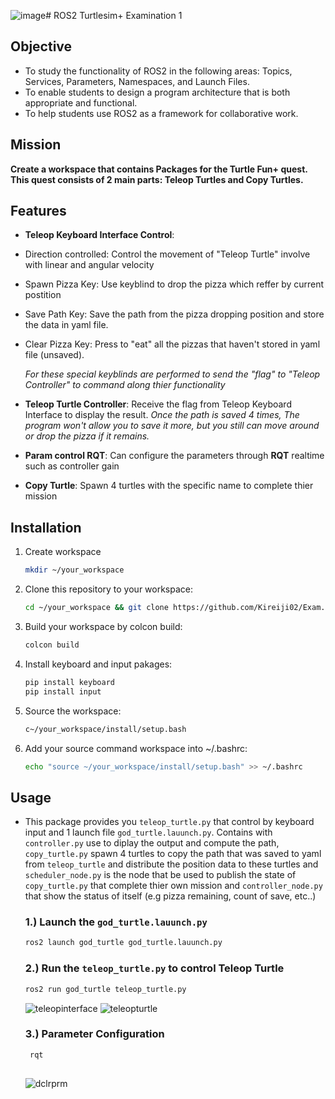 ![image](https://github.com/user-attachments/assets/0e39ddd2-c82c-4bea-a1a9-234da0adbe76)# ROS2 Turtlesim+ Examination 1

## **Objective**
- To study the functionality of ROS2 in the following areas: Topics, Services, Parameters, Namespaces, and Launch Files.
- To enable students to design a program architecture that is both appropriate and functional.
- To help students use ROS2 as a framework for collaborative work.

## **Mission**
**Create a workspace that contains Packages for the Turtle Fun+ quest. This quest consists of 2 main parts: Teleop Turtles and Copy Turtles.**

## **Features**
-  **Teleop Keyboard Interface Control**: 
  - Direction controlled: Control the movement of "Teleop Turtle" involve with linear and angular velocity
    
  - Spawn Pizza Key: Use keyblind to drop the pizza which reffer by current postition
  - Save Path Key: Save the path from the pizza dropping position and store the data in yaml file.
  - Clear Pizza Key: Press to "eat" all the pizzas that haven't stored in yaml file (unsaved).

    _For these special keyblinds are performed to send the "flag" to "Teleop Controller" to command along thier functionality_
-  **Teleop Turtle Controller**: Receive the flag from Teleop Keyboard Interface to display the result.
    _Once the path is saved 4 times, The program won't allow you to save it more, but you still can move around or drop the pizza if it remains._
-  **Param control RQT**: Can configure the parameters through **RQT** realtime such as controller gain
-  **Copy Turtle**: Spawn 4 turtles with the specific name to complete thier mission
  

## **Installation**

1. Create workspace
   ```bash
   mkdir ~/your_workspace
   ```
2. Clone this repository to your workspace:
   ```bash
   cd ~/your_workspace && git clone https://github.com/Kireiji02/Exam.git .
   ```
3. Build your workspace by colcon build:
   ```bash
   colcon build
   ```
4. Install keyboard and input pakages:
   ```bash
   pip install keyboard
   pip install input
   ```
5. Source the workspace:
   ```bash
   c~/your_workspace/install/setup.bash
   ```
6. Add your source command workspace into ~/.bashrc:
   ```bash
   echo "source ~/your_workspace/install/setup.bash" >> ~/.bashrc
   ```
## Usage
- This package provides you `teleop_turtle.py` that control by keyboard input and 1 launch file `god_turtle.lauunch.py`. Contains with  `controller.py` use to diplay the output and compute the path, `copy_turtle.py` spawn 4 turtles to copy the path that was saved to yaml from `teleop_turtle` and distribute the position data to these turtles and `scheduler_node.py` is the node that be used to publish the state of `copy_turtle.py` that complete thier own mission and `controller_node.py` that show the status of itself (e.g pizza remaining, count of save, etc..)

  ### 1.) Launch the `god_turtle.lauunch.py`
   ```bash
   ros2 launch god_turtle god_turtle.lauunch.py
   ```
   ### 2.) Run the `teleop_turtle.py` to control Teleop Turtle
   ```bash
   ros2 run god_turtle teleop_turtle.py
   
   ```
   ![teleopinterface](https://cdn.discordapp.com/attachments/1024674136758431752/1284653235877056543/image.png?ex=66e76a0f&is=66e6188f&hm=e0fd3f2f76b81f614ae65281782b43b9eec0a6f1478940a08d249cb4ce99a02c&)
  ![teleopturtle](https://cdn.discordapp.com/attachments/1024674136758431752/1284654197471449229/image.png?ex=66e76af4&is=66e61974&hm=fb5cb29c398c88b7ff0a335a06185ccc4178b5531522ffeefc730841d327e92a&)

  ### 3.) Parameter Configuration
  ```bash
   rqt
   
   ```
  ![dclrprm](https://cdn.discordapp.com/attachments/1024674136758431752/1284656084103069726/image.png?ex=66e76cb6&is=66e61b36&hm=520fd17b7e996939c32fd0670ddd0232894338535e98cff2fa57d10175e3fee7&)
